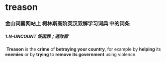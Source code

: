 # treason

### 金山词霸网站上 柯林斯高阶英汉双解学习词典 中的词条

##### 1.N-UNCOUNT  叛国罪；通敌罪‘

​	**Treason** is the **crime** of **betraying your country**, for example by **helping** its **enemies** or by **trying** to **remove its government** using violence.

